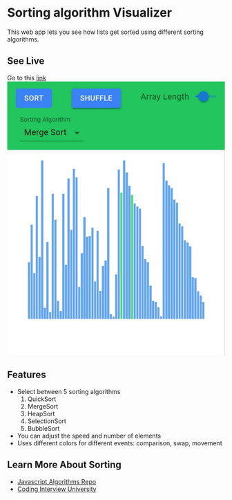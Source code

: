 # Sorting algorithm Visualizer

This web app lets you see how lists get sorted using different sorting algorithms.

## See Live

Go to this [link](https://sort-algorithms-visualizer.vercel.app/)
![my new Image](public/screenshot.jpg)

## Features

- Select between 5 sorting algorithms
  1. QuickSort
  2. MergeSort
  3. HeapSort
  4. SelectionSort
  5. BubbleSort
- You can adjust the speed and number of elements
- Uses different colors for different events: comparison, swap, movement

## Learn More About Sorting

- [Javascript Algorithms Repo](https://github.com/trekhleb/javascript-algorithms)
- [Coding Interview University](https://github.com/jwasham/coding-interview-university#sorting)
